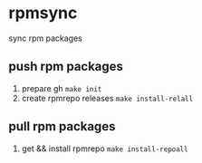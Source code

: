 # rpmsync
sync rpm packages

## push rpm packages
1. prepare gh
   `make init`
2. create rpmrepo releases
   `make install-relall`

## pull rpm packages
1. get && install rpmrepo 
   `make install-repoall`
